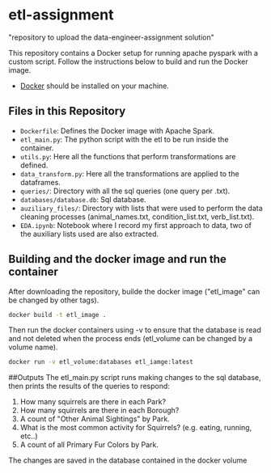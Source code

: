 # etl-assignment
"repository to upload the data-engineer-assignment solution"

This repository contains a Docker setup for running apache pyspark with a custom script. Follow the instructions below to build and run the Docker image.

- [Docker](https://www.docker.com/get-started) should be installed on your machine.

## Files in this Repository

- `Dockerfile`: Defines the Docker image with Apache Spark.
- `etl_main.py`: The python script with the etl to be run inside the container.
- `utils.py`: Here all the functions that perform transformations are defined.
- `data_transform.py`: Here all the transformations are applied to the dataframes.
- `queries/`: Directory with all the sql queries (one query per .txt).
- `databases/database.db`: Sql database.
- `auziliary_files/`: Directory with lists that were used to perform the data cleaning processes (animal_names.txt, condition_list.txt, verb_list.txt).
- `EDA.ipynb`: Notebook where I record my first approach to data, two of the auxiliary lists used are also extracted.

## Building and the docker image and run the container
After downloading the repository, builde the docker image ("etl_image" can be changed by other tags).
```bash
docker build -t etl_image .
```
Then run the docker containers using -v to ensure that the database is read and not deleted when the process ends (etl_volume can be changed by a volume name).
```bash
docker run -v etl_volume:databases etl_iamge:latest
```

##Outputs
The etl_main.py script runs making changes to the sql database, then prints the results of the queries to respond:
1. How many squirrels are there in each Park?
2. How many squirrels are there in each Borough?
3. A count of "Other Animal Sightings" by Park.
4. What is the most common activity for Squirrels? (e.g. eating, running, etc..)
5. A count of all Primary Fur Colors by Park.

The changes are saved in the database contained in the docker volume
